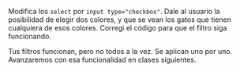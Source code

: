 Modifica los `select` por `input type="checkbox"`. 
Dale al usuario la posibilidad de elegir dos colores, y que se vean los gatos que tienen cualquiera de esos colores. 
Corregi el código para que el filtro siga funcionando. 

Tus filtros funcionan, pero no todos a la vez. Se aplican uno por uno. Avanzaremos con esa funcionalidad en clases siguientes. 
